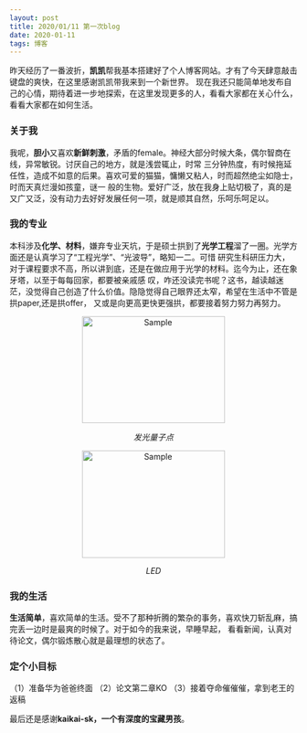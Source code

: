 ```yaml
---
layout: post
title: 2020/01/11 第一次blog
date: 2020-01-11 
tags: 博客   
---
```

 
昨天经历了一番波折，**凯凯**帮我基本搭建好了个人博客网站。才有了今天肆意敲击键盘的爽快，在这里感谢凯凯带我来到一个新世界。
现在我还只能简单地发布自己的心情，期待着进一步地探索，在这里发现更多的人，看看大家都在关心什么，看看大家都在如何生活。



### 关于我

我呢，**胆小**又喜欢**新鲜刺激**，矛盾的female。神经大部分时候大条，偶尔智商在线，异常敏锐。讨厌自己的地方，就是浅尝辄止，时常
三分钟热度，有时候拖延任性，造成不如意的后果。喜欢可爱的猫猫，慵懒又粘人，时而超然绝尘如隐士，时而天真烂漫如孩童，谜一
般的生物。爱好广泛，放在我身上贴切极了，真的是又广又泛，没有动力去好好发展任何一项，就是顺其自然，乐呵乐呵足以。



### 我的专业

本科涉及**化学、材料**，嫌弃专业天坑，于是硕士拱到了**光学工程**溜了一圈。光学方面还是认真学习了“工程光学”、“光波导”，略知一二。可惜
研究生科研压力大，对于课程要求不高，所以讲到底，还是在做应用于光学的材料。迄今为止，还在象牙塔，以至于每每回家，都要被亲戚感
叹，咋还没读完书呢？这书，越读越迷茫，没觉得自己创造了什么价值。隐隐觉得自己眼界还太窄，希望在生活中不管是拱paper,还是拱offer，
又或是向更高更快更强拱，都要接着努力努力再努力。
 
<p align="center">
	<img src="http://rr-tonic-rr.github.io/images/posts/rr_dairy1/fa_guang_liang_zi_dian.jpg" 
	       alt="Sample"  width="250" height="187.5">
	<p align="center">
		<em>发光量子点</em>
	</p>
</p>

<p align="center">
	<img src="http://rr-tonic-rr.github.io/images/posts/rr_dairy1/led.jpg" 
	       alt="Sample"  width="250" height="187.5">
	<p align="center">
		<em>LED</em>
	</p>
</p>




### 我的生活

**生活简单**，喜欢简单的生活。受不了那种折腾的繁杂的事务，喜欢快刀斩乱麻，搞完丢一边时是最爽的时候了。对于如今的我来说，早睡早起，
看看新闻，认真对待论文，偶尔锻炼散心就是最理想的状态了。



### 定个小目标

（1）准备华为爸爸终面
（2）论文第二章KO
（3）接着夺命催催催，拿到老王的返稿



最后还是感谢**kaikai-sk，一个有深度的宝藏男孩**。

